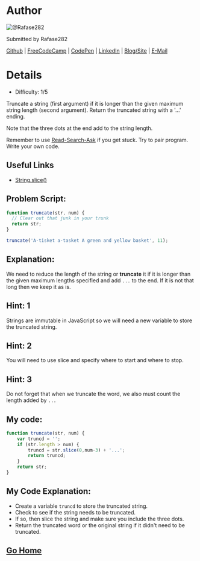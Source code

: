 # Author
![@Rafase282](https://avatars0.githubusercontent.com/Rafase282?&s=128)

Submitted by Rafase282

[Github](https://github.com/Rafase282) | [FreeCodeCamp](http://www.freecodecamp.com/rafase282) | [CodePen](http://codepen.io/Rafase282/) | [LinkedIn](https://www.linkedin.com/in/rafase282) | [Blog/Site](https://rafase282.wordpress.com/) | [E-Mail](mailto:rafase282@gmail.com)

# Details
- Difficulty: 1/5

Truncate a string (first argument) if it is longer than the given maximum string length (second argument). Return the truncated string with a '...' ending.

Note that the three dots at the end add to the string length.

Remember to use [ Read-Search-Ask](http://github.com/FreeCodeCamp/freecodecamp/wiki/How-to-get-help-when-you-get-stuck) if you get stuck. Try to pair program. Write your own code.

## Useful Links
- [String.slice()](https://developer.mozilla.org/en-US/docs/Web/JavaScript/Reference/Global_Objects/String/slice)

## Problem Script:

```js
function truncate(str, num) {
  // Clear out that junk in your trunk
  return str;
}

truncate('A-tisket a-tasket A green and yellow basket', 11);
```

## Explanation:
We need to reduce the length of the string or **truncate** it if it is longer than the given maximum lengths specified and add `...` to the end. If it is not that long then we keep it as is.

## Hint: 1
Strings are immutable in JavaScript so we will need a new variable to store the truncated string.

## Hint: 2
You will need to use slice and specify where to start and where to stop.

## Hint: 3
Do not forget that when we truncate the word, we also must count the length added by `...`

## My code:

```js
function truncate(str, num) {
    var truncd = '';
    if (str.length > num) {
        truncd = str.slice(0,num-3) + '...';
        return truncd;
    }
    return str;
}
```

## My Code Explanation:
- Create a variable `truncd` to store the truncated string.
- Check to see if the string needs to be truncated.
- If so, then slice the string and make sure you include the three dots.
- Return the truncated word or the original string if it didn't need to be truncated.

## [Go Home](https://github.com/Rafase282/My-FreeCodeCamp-Code/wiki)
